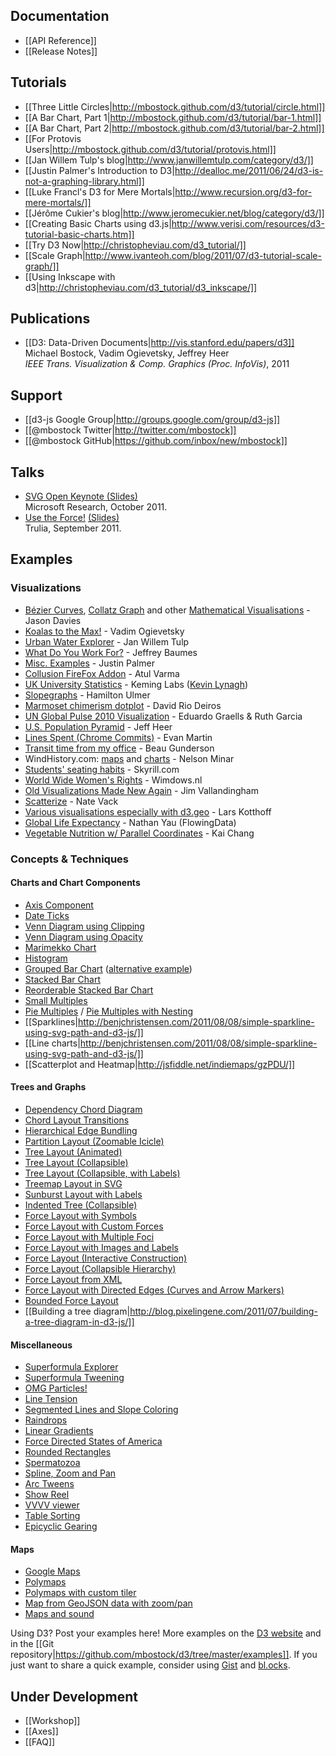 ## Documentation

* [[API Reference]]
* [[Release Notes]]

## Tutorials

* [[Three Little Circles|http://mbostock.github.com/d3/tutorial/circle.html]]
* [[A Bar Chart, Part 1|http://mbostock.github.com/d3/tutorial/bar-1.html]]
* [[A Bar Chart, Part 2|http://mbostock.github.com/d3/tutorial/bar-2.html]]
* [[For Protovis Users|http://mbostock.github.com/d3/tutorial/protovis.html]]
* [[Jan Willem Tulp's blog|http://www.janwillemtulp.com/category/d3/]]
* [[Justin Palmer's Introduction to D3|http://dealloc.me/2011/06/24/d3-is-not-a-graphing-library.html]]
* [[Luke Francl's D3 for Mere Mortals|http://www.recursion.org/d3-for-mere-mortals/]]
* [[Jérôme Cukier's blog|http://www.jeromecukier.net/blog/category/d3/]]
* [[Creating Basic Charts using d3.js|http://www.verisi.com/resources/d3-tutorial-basic-charts.htm]]
* [[Try D3 Now|http://christopheviau.com/d3_tutorial/]]
* [[Scale Graph|http://www.ivanteoh.com/blog/2011/07/d3-tutorial-scale-graph/]]
* [[Using Inkscape with d3|http://christopheviau.com/d3_tutorial/d3_inkscape/]]

## Publications

* [[D3: Data-Driven Documents|http://vis.stanford.edu/papers/d3]]<br>Michael Bostock, Vadim Ogievetsky, Jeffrey Heer<br>*IEEE Trans. Visualization & Comp. Graphics (Proc. InfoVis)*, 2011

## Support

* [[d3-js Google Group|http://groups.google.com/group/d3-js]]
* [[@mbostock Twitter|http://twitter.com/mbostock]]
* [[@mbostock GitHub|https://github.com/inbox/new/mbostock]]

## Talks

* [SVG Open Keynote (Slides)](http://mbostock.github.com/d3/talk/20111018/) <br>Microsoft Research, October 2011.
* [Use the Force!](http://vimeo.com/29458354) [(Slides)](http://mbostock.github.com/d3/talk/20110921/) <br>Trulia, September 2011.

## Examples

### Visualizations

* [Bézier Curves](http://www.jasondavies.com/animated-bezier/), [Collatz Graph](http://www.jasondavies.com/collatz-graph/) and other [Mathematical Visualisations](http://www.jasondavies.com/toys/) - Jason Davies
* [Koalas to the Max!](http://www.koalastothemax.com/) - Vadim Ogievetsky
* [Urban Water Explorer](http://www.visualizing.org/visualizations/urban-water-explorer/) - Jan Willem Tulp
* [What Do You Work For?](http://www.datavizchallenge.org/viz/73) - Jeffrey Baumes
* [Misc. Examples](http://labratrevenge.com/experiments) - Justin Palmer
* [Collusion FireFox Addon](http://collusion.toolness.org/) - Atul Varma
* [UK University Statistics](http://keminglabs.com/ukuni/) - Keming Labs ([Kevin Lynagh](http://github.com/lynaghk))
* [Slopegraphs](http://skedasis.com/d3/slopegraph/) - Hamilton Ulmer
* [Marmoset chimerism dotplot](http://goo.gl/UEaFW) - David Rio Deiros
* [UN Global Pulse 2010 Visualization](http://www.visualizing.org/visualizations/un-global-pulse-visualization) - Eduardo Graells & Ruth Garcia
* [U.S. Population Pyramid](http://vis.stanford.edu/jheer/d3/pyramid/shift.html) - Jeff Heer
* [Lines Spent (Chrome Commits)](http://neugierig.org/software/datavis/lines-spent/) - Evan Martin
* [Transit time from my office](http://beaugunderson.com/d3/routes/google.html) - Beau Gunderson
* WindHistory.com: [maps](http://windhistory.com/map.html#9.00/37.8931/-121.7366) and [charts](http://windhistory.com/station.html?KSAF) - Nelson Minar
* [Students' seating habits](http://www.skyrill.com/seatinghabits/) - Skyrill.com
* [World Wide Women's Rights](http://www.wimdows.nl/datavis/lib/D3/ciripleth-area-exp.html) - Wimdows.nl
* [Old Visualizations Made New Again](http://vallandingham.me/vis/) - Jim Vallandingham
* [Scatterize](http://webtasks.keck.waisman.wisc.edu/scatterize/d/Acdck0qHJo#h=2&m=OLS&x=1&y=6) - Nate Vack
* [Various visualisations especially with d3.geo](http://www.larsko.org/VisualisationPlayground) - Lars Kotthoff 
* [Global Life Expectancy](http://projects.flowingdata.com/life-expectancy/) - Nathan Yau (FlowingData)
* [Vegetable Nutrition w/ Parallel Coordinates](http://exposedata.com/parallel/veggie/vegetables-d3.html) - Kai Chang

### Concepts & Techniques

#### Charts and Chart Components

* [Axis Component](http://bl.ocks.org/1166403)
* [Date Ticks](http://bl.ocks.org/1071269)
* [Venn Diagram using Clipping](http://bl.ocks.org/1067636)
* [Venn Diagram using Opacity](http://bl.ocks.org/1067616)
* [Marimekko Chart](http://bl.ocks.org/1005090)
* [Histogram](http://bl.ocks.org/993912)
* [Grouped Bar Chart](http://bl.ocks.org/882152) ([alternative example](http://bl.ocks.org/1351113))
* [Stacked Bar Chart](http://bl.ocks.org/1134768)
* [Reorderable Stacked Bar Chart](http://bl.ocks.org/1327441)
* [Small Multiples](http://bl.ocks.org/1157787)
* [Pie Multiples](http://bl.ocks.org/1305111) / [Pie Multiples with Nesting](http://bl.ocks.org/1305337)
* [[Sparklines|http://benjchristensen.com/2011/08/08/simple-sparkline-using-svg-path-and-d3-js/]]
* [[Line charts|http://benjchristensen.com/2011/08/08/simple-sparkline-using-svg-path-and-d3-js/]]
* [[Scatterplot and Heatmap|http://jsfiddle.net/indiemaps/gzPDU/]]

#### Trees and Graphs

* [Dependency Chord Diagram](http://bl.ocks.org/1046712)
* [Chord Layout Transitions](http://fleetinbeing.net/d3e/chord.html)
* [Hierarchical Edge Bundling](http://bl.ocks.org/1044242)
* [Partition Layout (Zoomable Icicle)](http://bl.ocks.org/1005873)
* [Tree Layout (Animated)](http://bl.ocks.org/999346)
* [Tree Layout (Collapsible)](http://bl.ocks.org/1061834)
* [Tree Layout (Collapsible, with Labels)](http://bl.ocks.org/1249394)
* [Treemap Layout in SVG](http://bl.ocks.org/972398)
* [Sunburst Layout with Labels](http://bl.ocks.org/910126)
* [Indented Tree (Collapsible)](http://bl.ocks.org/1093025)
* [Force Layout with Symbols](http://bl.ocks.org/1062383)
* [Force Layout with Custom Forces](http://bl.ocks.org/1021841)
* [Force Layout with Multiple Foci](http://bl.ocks.org/1021953)
* [Force Layout with Images and Labels](http://bl.ocks.org/950642)
* [Force Layout (Interactive Construction)](http://bl.ocks.org/929623)
* [Force Layout (Collapsible Hierarchy)](http://bl.ocks.org/1062288)
* [Force Layout from XML](http://bl.ocks.org/1080941)
* [Force Layout with Directed Edges (Curves and Arrow Markers)](http://bl.ocks.org/1153292)
* [Bounded Force Layout](http://bl.ocks.org/1129492) 
* [[Building a tree diagram|http://blog.pixelingene.com/2011/07/building-a-tree-diagram-in-d3-js/]] 

#### Miscellaneous

* [Superformula Explorer](http://bl.ocks.org/1021103)
* [Superformula Tweening](http://bl.ocks.org/1020902)
* [OMG Particles!](http://bl.ocks.org/1062544)
* [Line Tension](http://bl.ocks.org/1016220)
* [Segmented Lines and Slope Coloring](http://bl.ocks.org/1117287)
* [Raindrops](http://bl.ocks.org/849853)
* [Linear Gradients](http://bl.ocks.org/1086421)
* [Force Directed States of America](http://bl.ocks.org/1073373)
* [Rounded Rectangles](http://bl.ocks.org/1123639)
* [Spermatozoa](http://bl.ocks.org/1136236)
* [Spline, Zoom and Pan](http://bl.ocks.org/1182434)
* [Arc Tweens](http://bl.ocks.org/1098617)
* [Show Reel](http://bl.ocks.org/1256572)
* [VVVV viewer](http://vvvvjs.quasipartikel.at/)
* [Table Sorting](http://bl.ocks.org/1226718)
* [Epicyclic Gearing](http://bl.ocks.org/1353700)

#### Maps

* [Google Maps](http://bl.ocks.org/899711)
* [Polymaps](http://bl.ocks.org/899670)
* [Polymaps with custom tiler](http://bl.ocks.org/900050)
* [Map from GeoJSON data with zoom/pan](http://bl.ocks.org/1283960)
* [Maps and sound](http://littleearth.ca/jsmag/)

Using D3? Post your examples here! More examples on the [D3 website](http://mbostock.github.com/d3/ex/) and in the [[Git repository|https://github.com/mbostock/d3/tree/master/examples]]. If you just want to share a quick example, consider using [Gist](http://gist.github.com) and [bl.ocks](http://bl.ocks.org).

## Under Development

* [[Workshop]]
* [[Axes]]
* [[FAQ]]